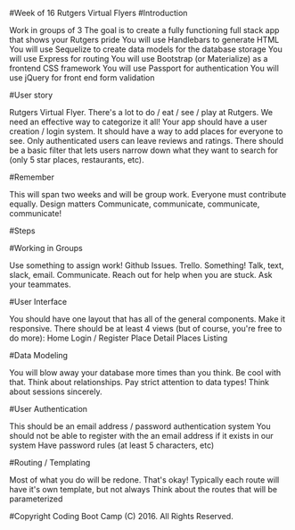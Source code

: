 #Week of 16 Rutgers Virtual Flyers
#Introduction

Work in groups of 3
The goal is to create a fully functioning full stack app that shows your Rutgers pride
You will use Handlebars to generate HTML
You will use Sequelize to create data models for the database storage
You will use Express for routing
You will use Bootstrap (or Materialize) as a frontend CSS framework
You will use Passport for authentication
You will use jQuery for front end form validation

#User story

Rutgers Virtual Flyer. There's a lot to do / eat / see / play at Rutgers. We need an effective way to categorize it all! Your app should have a user creation / login system. It should have a way to add places for everyone to see. Only authenticated users can leave reviews and ratings. There should be a basic filter that lets users narrow down what they want to search for (only 5 star places, restaurants, etc).

#Remember

This will span two weeks and will be group work.
Everyone must contribute equally.
Design matters
Communicate, communicate, communicate, communicate!

#Steps

#Working in Groups

Use something to assign work! Github Issues. Trello. Something!
Talk, text, slack, email. Communicate.
Reach out for help when you are stuck. Ask your teammates.

#User Interface

You should have one layout that has all of the general components.
Make it responsive.
There should be at least 4 views (but of course, you're free to do more):
Home
Login / Register
Place Detail
Places Listing

#Data Modeling

You will blow away your database more times than you think. Be cool with that.
Think about relationships.
Pay strict attention to data types!
Think about sessions sincerely.

#User Authentication

This should be an email address / password authentication system
You should not be able to register with the an email address if it exists in our system
Have password rules (at least 5 characters, etc)

#Routing / Templating

Most of what you do will be redone. That's okay!
Typically each route will have it's own template, but not always
Think about the routes that will be parameterized

#Copyright
Coding Boot Camp (C) 2016. All Rights Reserved.